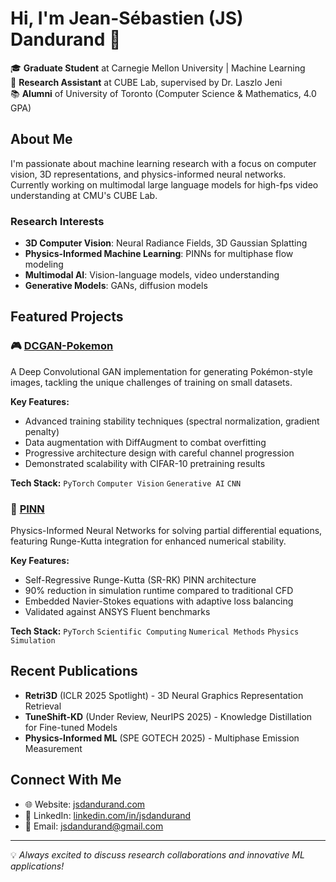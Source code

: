 # Hi, I'm Jean-Sébastien (JS) Dandurand 👋

🎓 **Graduate Student** at Carnegie Mellon University | Machine Learning  
🔬 **Research Assistant** at CUBE Lab, supervised by Dr. Laszlo Jeni  
📚 **Alumni** of University of Toronto (Computer Science & Mathematics, 4.0 GPA)

## About Me

I'm passionate about machine learning research with a focus on computer vision, 3D representations, and physics-informed neural networks. Currently working on multimodal large language models for high-fps video understanding at CMU's CUBE Lab.

### Research Interests
- **3D Computer Vision**: Neural Radiance Fields, 3D Gaussian Splatting
- **Physics-Informed Machine Learning**: PINNs for multiphase flow modeling
- **Multimodal AI**: Vision-language models, video understanding
- **Generative Models**: GANs, diffusion models

## Featured Projects

### 🎮 [DCGAN-Pokemon](https://github.com/jsdandurand/DCGAN-Pokemon)
A Deep Convolutional GAN implementation for generating Pokémon-style images, tackling the unique challenges of training on small datasets.

**Key Features:**
- Advanced training stability techniques (spectral normalization, gradient penalty)
- Data augmentation with DiffAugment to combat overfitting
- Progressive architecture design with careful channel progression
- Demonstrated scalability with CIFAR-10 pretraining results

**Tech Stack:** `PyTorch` `Computer Vision` `Generative AI` `CNN`

### 🧮 [PINN](https://github.com/jsdandurand/PINN)
Physics-Informed Neural Networks for solving partial differential equations, featuring Runge-Kutta integration for enhanced numerical stability.

**Key Features:**
- Self-Regressive Runge-Kutta (SR-RK) PINN architecture
- 90% reduction in simulation runtime compared to traditional CFD
- Embedded Navier-Stokes equations with adaptive loss balancing
- Validated against ANSYS Fluent benchmarks

**Tech Stack:** `PyTorch` `Scientific Computing` `Numerical Methods` `Physics Simulation`

## Recent Publications

- **Retri3D** (ICLR 2025 Spotlight) - 3D Neural Graphics Representation Retrieval
- **TuneShift-KD** (Under Review, NeurIPS 2025) - Knowledge Distillation for Fine-tuned Models
- **Physics-Informed ML** (SPE GOTECH 2025) - Multiphase Emission Measurement

## Connect With Me

- 🌐 Website: [jsdandurand.com](https://jsdandurand.com)
- 💼 LinkedIn: [linkedin.com/in/jsdandurand](https://linkedin.com/in/jsdandurand)
- 📧 Email: jsdandurand@gmail.com

---
💡 *Always excited to discuss research collaborations and innovative ML applications!*
